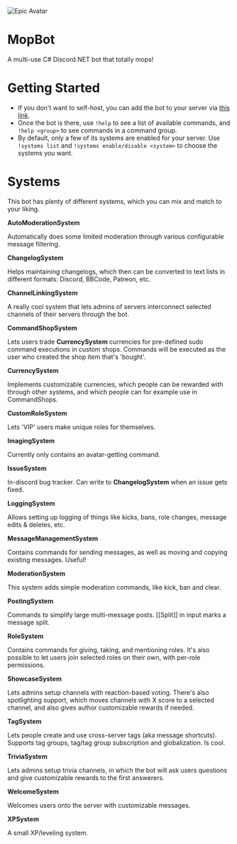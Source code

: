 ![Epic Avatar](https://i.imgur.com/VjtwfMQ.png)
# MopBot
A multi-use C# Discord.NET bot that totally mops!

# Getting Started
* If you don't want to self-host, you can add the bot to your server via [this link](https://discordapp.com/oauth2/authorize?&client_id=386525023390662656&scope=bot&permissions=0).
* Once the bot is there, use `!help` to see a list of available commands, and `!help <group>` to see commands in a command group.
* By default, only a few of its systems are enabled for your server. Use `!systems list` and `!systems enable/disable <system>` to choose the systems you want.

# Systems
This bot has plenty of different systems, which you can mix and match to your liking.

**AutoModerationSystem**

Automatically does some limited moderation through various configurable message filtering.

**ChangelogSystem**

Helps maintaining changelogs, which then can be converted to text lists in different formats: Discord, BBCode, Patreon, etc.

**ChannelLinkingSystem**

A really cool system that lets admins of servers interconnect selected channels of their servers through the bot.

**CommandShopSystem**

Lets users trade **CurrencySystem**
 currencies for pre-defined sudo command executions in custom shops. Commands will be executed as the user who created the shop item that's 'bought'.

**CurrencySystem**

Implements customizable currencies, which people can be rewarded with through other systems, and which people can for example use in CommandShops.

**CustomRoleSystem**

Lets 'VIP' users make unique roles for themselves.

**ImagingSystem**

Currently only contains an avatar-getting command.

**IssueSystem**

In-discord bug tracker. Can write to **ChangelogSystem**
 when an issue gets fixed.

**LoggingSystem**

Allows setting up logging of things like kicks, bans, role changes, message edits & deletes, etc.

**MessageManagementSystem**

Contains commands for sending messages, as well as moving and copying existing messages. Useful!

**ModerationSystem**

This system adds simple moderation commands, like kick, ban and clear.

**PostingSystem**

Commands to simplify large multi-message posts. [[Split]] in input marks a message split.

**RoleSystem**

Contains commands for giving, taking, and mentioning roles. It's also possible to let users join selected roles on their own, with per-role permissions.

**ShowcaseSystem**

Lets admins setup channels with reaction-based voting. There's also spotlighting support, which moves channels with X score to a selected channel, and also gives author customizable rewards if needed.

**TagSystem**

Lets people create and use cross-server tags (aka message shortcuts). Supports tag groups, tag/tag group subscription and globalization. Is cool.

**TriviaSystem**

Lets admins setup trivia channels, in which the bot will ask users questions and give customizable rewards to the first answerers.

**WelcomeSystem**

Welcomes users onto the server with customizable messages.

**XPSystem**

A small XP/leveling system.
